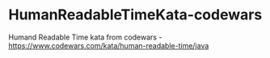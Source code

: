 # HumanReadableTimeKata-codewars
Humand Readable Time kata from codewars - https://www.codewars.com/kata/human-readable-time/java
